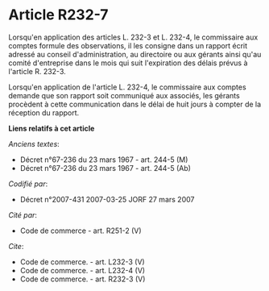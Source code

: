 # Article R232-7

Lorsqu'en application des articles L. 232-3 et L. 232-4, le commissaire aux comptes formule des observations, il les consigne
dans un rapport écrit adressé au conseil d'administration, au directoire ou aux gérants ainsi qu'au comité d'entreprise dans
le mois qui suit l'expiration des délais prévus à l'article R. 232-3. 

Lorsqu'en application de l'article L. 232-4, le commissaire aux comptes demande que son rapport soit communiqué aux associés,
les gérants procèdent à cette communication dans le délai de huit jours à compter de la réception du rapport.

**Liens relatifs à cet article**

_Anciens textes_:

  - Décret n°67-236 du 23 mars 1967 - art. 244-5 (M)
  - Décret n°67-236 du 23 mars 1967 - art. 244-5 (Ab)

_Codifié par_:

  - Décret n°2007-431 2007-03-25 JORF 27 mars 2007

_Cité par_:

  - Code de commerce - art. R251-2 (V)

_Cite_:

  - Code de commerce. - art. L232-3 (V)
  - Code de commerce. - art. L232-4 (V)
  - Code de commerce. - art. R232-3 (V)
